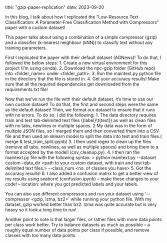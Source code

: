 title: "gzip-paper-replication"
date: 2023-09-20

In this blog, I talk about how I replicated the “Low-Resource Text Classification: A Parameter-Free Classification Method with Compressors" paper with a custom dataset! 

This paper talks about using a combination of a simple compressor (gzip) and a classifier (k-nearest neighbour (kNN)) to classify text without any training parameters.

First I replicated the paper with their default dataset (AGNews)!
To do that, I followed the below steps:
	1. Create a new virtual environment for this project (I’m using conda).
	2. Download the npc-gzip folder (GitHub repo) into <folder_name> under <folder_path>.
	3. Run the maintext.py python file in the directory that the file is stored in. 
 	4. Get your accuracy results!
Make sure that all the required dependencies get downloaded from the requirements.txt file!

Now that we’ve run the file with their default dataset, it’s time to use our own custom dataset!
To do that, the first and second steps were the same as the default dataset! Then, we format our dataset to ensure that it runs with no errors.
To do so, I did the following:
	1. The data directory requires train and test tab-delimited text files ({label}\t{text}) as well as clean files with no tabs, newlines or multiple spaces.
	2 My data was in the form of multiple JSON files, so I merged them and then converted them into a CSV file and then used an sklearn model to split the data 	into test and train files.( merge & test_train_split.ipynb)
	3. I then used regex to clean up the files (remove all tabs, newlines, as well as multiple spaces) and bring them to a format accepted by the model!		(csv_cleanup.py).
 	4. I then ran the maintext.py file with the following syntax:
  	> python maintext.py --dataset custom –data_dir <path to your custom dataset, with train and test tab-delimited text files.> --class_num <no. of classes 	you have>
   	5. Got the accuracy results!
    	6. I also added a confusion matrix to get a better view of my results using seaborn! (confusion.ipynb) 
     	– make these changes to your code! – location: where you got predicted labels and your labels.


You can also use different compressors and run your dataset using  '--compressor <gzip, lzma, bz2>' while running your python file.
With my dataset, gzip worked better than bz2. lzma was quite accurate but is very heavy so it took a long time to run!

Another point to note is that larger files, or rather files with more data points per class work better. Try to balance datasets as much as possible – a roughly equal number of data points per class if possible, and remove classes with too many data points.


  
